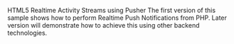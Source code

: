 HTML5 Realtime Activity Streams using Pusher
The first version of this sample shows how to perform Realtime Push Notifications from PHP. Later version will demonstrate how to achieve this using other backend technologies.
